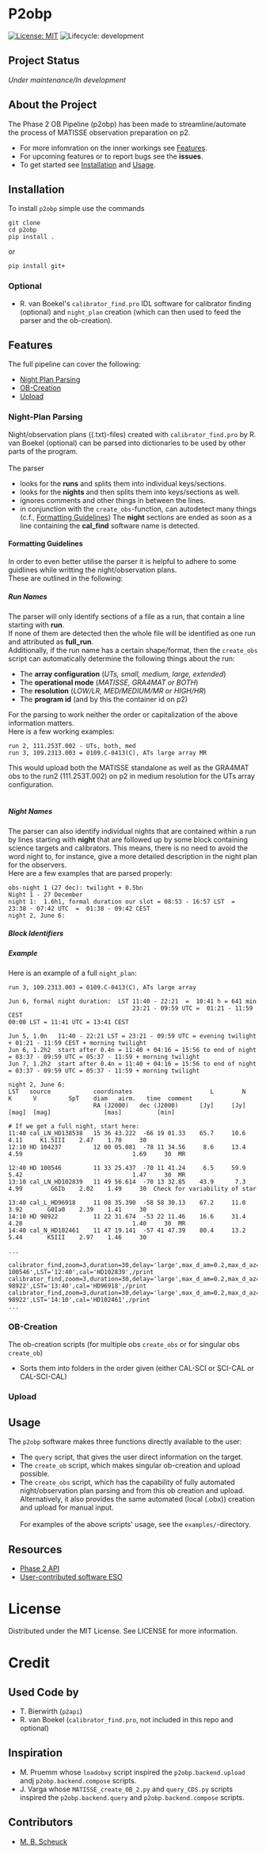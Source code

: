 # P2obp

<!-- Project Shields -->
[![License: MIT](https://img.shields.io/badge/license-MIT-green.svg)](https://opensource.org/licenses/MIT)
![Lifecycle: development](https://img.shields.io/badge/lifecycle-development-blue.svg)

<!-- Project Status -->
## Project Status
_Under maintenance/In development_

<!-- About The Project -->
## About the Project
The Phase 2 OB Pipeline (p2obp) has been made to streamline/automate
the process of MATISSE observation preparation on p2.

* For more infomration on the inner workings see [Features](#features).
* For upcoming features or to report bugs see the **issues**.
* To get started see [Installation](#installation) and [Usage](#usage).

<!-- Getting Started -->
## Installation
To install `p2obp` simple use the commands
```
git clone 
cd p2obp
pip install .
```
or
```
pip install git+
```

### Optional
* R. van Boekel's `calibrator_find.pro` IDL software for calibrator finding
(optional) and `night_plan` creation (which can then used to feed the parser and
the ob-creation).

<!-- Features -->
## Features
The full pipeline can cover the following:<br>

* [Night Plan Parsing](#night-plan-parsing)
* [OB-Creation](#ob-creation)
* [Upload](#upload)

### Night-Plan Parsing
Night/observation plans ((.txt)-files) created with `calibrator_find.pro` by R. van Boekel (optional)
can be parsed into dictionaries to be used by other parts of the program.<br><br>
The parser
* looks for the **runs** and splits them into individual keys/sections.
* looks for the **nights** and then splits them into keys/sections as well.
* ignores comments and other things in between the lines.
* in conjunction with the `create_obs`-function, can autodetect many things
(c.f., [Formatting Guidelines](#formatting-guidelines))
The **night** sections are ended as soon as a line containing the **cal_find**
software name is detected.<br>

#### Formatting Guidelines
In order to even better utilise the parser it is helpful to adhere to some
guidlines while writting the night/observation plans.<br>
These are outlined in the following:

##### Run Names
The parser will only identify sections of a file as a run, that contain a line
starting with **run**.<br>
If none of them are detected then the whole file will be identified as one run and
attributed as **full_run**.<br>
Additionally, if the run name has a certain shape/format, then the `create_obs` script
can automatically determine the following things about the run:<br>
* The **array configuration** (*UTs, small, medium, large, extended*)
* The **operational mode** (*MATISSE, GRA4MAT or BOTH*)
* The **resolution** (*LOW/LR, MED/MEDIUM/MR or HIGH/HR*)
* The **program id** (and by this the container id on p2)

For the parsing to work neither the order or capitalization of the above information
matters.<br>
Here is a few working examples:<br>
```
run 2, 111.253T.002 - UTs, both, med
run 3, 109.2313.003 = 0109.C-0413(C), ATs large array MR
```
This would upload both the MATISSE standalone as well as the
GRA4MAT obs to the run2 (111.253T.002) on p2
in medium resolution for the UTs array configuration.<br><br>

##### Night Names
The parser can also identify individual nights that are contained within a run by
lines starting with **night** that are followed up by some block containing
science targets and calibrators. This means, there is no need to avoid the word night
to, for instance, give a more detailed description in the night plan for the observers.<br>
Here are a few examples that are parsed properly:
```
obs-night 1 (27 dec): twilight + 0.5bn
Night 1 - 27 December
night 1:  1.6h1, formal duration our slot = 08:53 - 16:57 LST  =  23:38 - 07:42 UTC  =  01:38 - 09:42 CEST
night 2, June 6:
```

##### Block Identifiers

##### Example
Here is an example of a full `night_plan`:
```
run 3, 109.2313.003 = 0109.C-0413(C), ATs large array

Jun 6, formal night duration:  LST 11:40 - 22:21  =  10:41 h = 641 min
                                   23:21 - 09:59 UTC =  01:21 - 11:59  CEST
00:00 LST = 11:41 UTC = 13:41 CEST

Jun 5, 1.0n   11:40 - 22:21 LST = 23:21 - 09:59 UTC = evening twilight + 01:21 - 11:59 CEST + morning twilight
Jun 6, 1.2h2  start after 0.4n = 11:40 + 04:16 = 15:56 to end of night = 03:37 - 09:59 UTC = 05:37 - 11:59 + morning twilight
Jun 7, 1.2h2  start after 0.4n = 11:40 + 04:16 = 15:56 to end of night = 03:37 - 09:59 UTC = 05:37 - 11:59 + morning twilight

night 2, June 6:
LST   source            coordinates                      L        N      K      V         SpT    diam   airm.   time  comment
                        RA (J2000)   dec (J2000)      [Jy]     [Jy]  [mag]  [mag]               [mas]          [min]

# If we get a full night, start here:
11:40 cal_LN_HD138538   15 36 43.222  -66 19 01.33    65.7     10.6          4.11     K1.5III    2.47    1.70     30
12:10 HD 104237         12 00 05.081  -78 11 34.56     8.6     13.4   4.59                               1.69     30  MR

12:40 HD 100546         11 33 25.437  -70 11 41.24     6.5     59.9   5.42                               1.47     30  MR
13:10 cal_LN_HD102839   11 49 56.614  -70 13 32.85    43.9      7.3          4.99        G6Ib    2.02    1.49     30  Check for variability of star

13:40 cal_L_HD96918     11 08 35.390  -58 58 30.13    67.2     11.0          3.92       G0Ia0    2.39    1.41     30
14:10 HD 98922          11 22 31.674  -53 22 11.46    16.6     31.4   4.28                               1.40     30  MR
14:40 cal_N_HD102461    11 47 19.141  -57 41 47.39    80.4     13.2          5.44       K5III    2.97    1.46     30

...

calibrator_find,zoom=3,duration=30,delay='large',max_d_am=0.2,max_d_az=90,minF10=5,max_diam=3,do_cal=0,LN=1,'HD 100546',LST='12:40',cal='HD102839',/print
calibrator_find,zoom=3,duration=30,delay='large',max_d_am=0.2,max_d_az=90,minF10=5,max_diam=3,do_cal=1,LN=0,'HD 98922',LST='13:40',cal='HD96918',/print
calibrator_find,zoom=3,duration=30,delay='large',max_d_am=0.2,max_d_az=90,minF10=5,max_diam=3,do_cal=0,LN=0,'HD 98922',LST='14:10',cal='HD102461',/print
...
```

### OB-Creation
The ob-creation scripts (for multiple obs `create_obs` or for singular obs `create_ob`)
* Sorts them into folders in the order given (either CAL-SCI or SCI-CAL or CAL-SCI-CAL)<br>

### Upload

<!-- USAGE EXAMPLES -->
## Usage
The `p2obp` software makes three functions directly available to the user:
* The `query` script, that gives the user direct information on the target.
* The `create_ob` script, which makes singular ob-creation and upload possible.
* The `create_obs` script, which has the capability of fully automated
night/observation plan parsing and from this ob creation and upload. Alternatively, it
also provides the same automated (local (.obx)) creation and upload for manual input.<br><br>
For examples of the above scripts' usage, see the `examples/`-directory.<br>

## Resources
* [Phase 2 API](https://www.eso.org/sci/observing/phase2/p2intro/Phase2API.html)
* [User-contributed software ESO](https://www.eso.org/sci/observing/phase2/p2intro/Phase2API/ApiContributedSoftware.html)

<!-- License -->
# License
Distributed under the MIT License. See LICENSE for more information.

<!-- Credit -->
# Credit
## Used Code by
* T. Bierwirth (`p2api`)
* R. van Boekel (`calibrator_find.pro`, not included in this repo and optional)

## Inspiration
* M. Pruemm whose `loadobxy` script inspired the
`p2obp.backend.upload` andj `p2obp.backend.compose` scripts.
* J. Varga whose `MATISSE_create_OB_2.py` and `query_CDS.py` scripts inspired
the `p2obp.backend.query` and `p2obp.backend.compose` scripts.

## Contributors
* [M. B. Scheuck](https://www.github.com/MBSck/)
